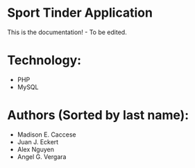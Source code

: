 # Sport Tinder Application

This is the documentation! - To be edited.

# Technology:

- PHP
- MySQL


# Authors \(Sorted by last name\): 
* Madison E. Caccese
* Juan J. Eckert
* Alex Nguyen
* Angel G. Vergara


